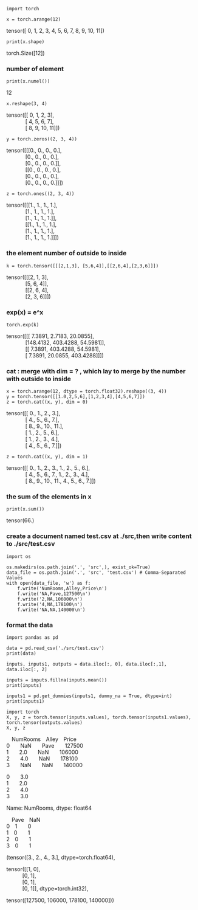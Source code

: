 ```
import torch

x = torch.arange(12)
```
tensor([ 0,  1,  2,  3,  4,  5,  6,  7,  8,  9, 10, 11])
```
print(x.shape)
```
torch.Size([12])

### number of element
```
print(x.numel())
```
12    
```
x.reshape(3, 4)
```
tensor([[ 0,  1,  2,  3],   
&emsp;&emsp;&emsp;&nbsp;&nbsp;[ 4,  5,  6,  7],  
&emsp;&emsp;&emsp;&nbsp;&nbsp;[ 8,  9, 10, 11]])  
```
y = torch.zeros((2, 3, 4))
```
tensor([[[0., 0., 0., 0.],   
&emsp;&emsp;&emsp;&nbsp;&nbsp;[0., 0., 0., 0.],    
&emsp;&emsp;&emsp;&nbsp;&nbsp;[0., 0., 0., 0.]],  
&emsp;&emsp;&emsp;&nbsp;&nbsp;[[0., 0., 0., 0.],  
&emsp;&emsp;&emsp;&nbsp;&nbsp;[0., 0., 0., 0.],  
&emsp;&emsp;&emsp;&nbsp;&nbsp;[0., 0., 0., 0.]]])
```
z = torch.ones((2, 3, 4))
```
tensor([[[1., 1., 1., 1.],  
&emsp;&emsp;&emsp;&nbsp;&nbsp;[1., 1., 1., 1.],  
&emsp;&emsp;&emsp;&nbsp;&nbsp;[1., 1., 1., 1.]],  
&emsp;&emsp;&emsp;&nbsp;&nbsp;[[1., 1., 1., 1.],  
&emsp;&emsp;&emsp;&nbsp;&nbsp;[1., 1., 1., 1.],  
&emsp;&emsp;&emsp;&nbsp;&nbsp;[1., 1., 1., 1.]]])

### the element number of outside to inside   
```
k = torch.tensor([[[2,1,3], [5,6,4]],[[2,6,4],[2,3,6]]])  
```
tensor([[[2, 1, 3],   
&emsp;&emsp;&emsp;&nbsp;&nbsp;[5, 6, 4]],  
&emsp;&emsp;&emsp;&nbsp;&nbsp;[[2, 6, 4],  
&emsp;&emsp;&emsp;&nbsp;&nbsp;[2, 3, 6]]])


### exp(x) = e^x
```
torch.exp(k)
```
tensor([[[  7.3891,   2.7183,  20.0855],  
&emsp;&emsp;&emsp;&nbsp;&nbsp;[148.4132, 403.4288,  54.5981]],  
&emsp;&emsp;&emsp;&nbsp;&nbsp;[[  7.3891, 403.4288,  54.5981],  
&emsp;&emsp;&emsp;&nbsp;&nbsp;[  7.3891,  20.0855, 403.4288]]])
### cat : merge with dim = ? , which lay to merge by the number with outside to inside 
```
x = torch.arange(12, dtype = torch.float32).reshape((3, 4))
y = torch.tensor([[1.0,2,5,6],[1,2,3,4],[4,5,6,7]])
z = torch.cat((x, y), dim = 0)
```
tensor([[ 0.,  1.,  2.,  3.],   
&emsp;&emsp;&emsp;&nbsp;&nbsp;[ 4.,  5.,  6.,  7.],  
&emsp;&emsp;&emsp;&nbsp;&nbsp;[ 8.,  9., 10., 11.],  
&emsp;&emsp;&emsp;&nbsp;&nbsp;[ 1.,  2.,  5.,  6.],  
&emsp;&emsp;&emsp;&nbsp;&nbsp;[ 1.,  2.,  3.,  4.],  
&emsp;&emsp;&emsp;&nbsp;&nbsp;[ 4.,  5.,  6.,  7.]])
```
z = torch.cat((x, y), dim = 1)
```
tensor([[ 0.,  1.,  2.,  3.,  1.,  2.,  5.,  6.],   
&emsp;&emsp;&emsp;&nbsp;&nbsp;[ 4.,  5.,  6.,  7.,  1.,  2.,  3.,  4.],  
&emsp;&emsp;&emsp;&nbsp;&nbsp;[ 8.,  9., 10., 11.,  4.,  5.,  6.,  7.]])


### the sum of the elements in x
```
print(x.sum())
```
tensor(66.)

### create a document named test.csv at ./src,then write content to ./src/test.csv
```
import os

os.makedirs(os.path.join('.', 'src',), exist_ok=True)
data_file = os.path.join('.', 'src', 'test.csv') # Comma-Separated Values
with open(data_file, 'w') as f:
    f.write('NumRooms,Alley,Price\n')
    f.write('NA,Pave,127500\n')
    f.write('2,NA,106000\n')
    f.write('4,NA,178100\n')
    f.write('NA,NA,140000\n')
```
### format the data
```
import pandas as pd

data = pd.read_csv('./src/test.csv')
print(data)

inputs, inputs1, outputs = data.iloc[:, 0], data.iloc[:,1], data.iloc[:, 2]

inputs = inputs.fillna(inputs.mean())
print(inputs)

inputs1 = pd.get_dummies(inputs1, dummy_na = True, dtype=int)
print(inputs1)

import torch
X, y, z = torch.tensor(inputs.values), torch.tensor(inputs1.values), torch.tensor(outputs.values)
X, y, z
```
&emsp;NumRooms&emsp;Alley&emsp;Price  
0&emsp;&emsp;NaN&emsp;&emsp;Pave&emsp;&emsp;127500  
1&emsp;&emsp;2.0&emsp;&emsp;NaN&emsp;&emsp;106000  
2&emsp;&emsp;4.0&emsp;&emsp;NaN&emsp;&emsp;178100    
3&emsp;&emsp;NaN&emsp;&emsp;NaN&emsp;&emsp;140000    

0&emsp;&emsp;3.0  
1&emsp;&emsp;2.0   
2&emsp;&emsp;4.0  
3&emsp;&emsp;3.0    

Name: NumRooms, dtype: float64  

&emsp;Pave&emsp;NaN  
0&emsp;1&emsp;&emsp;0  
1&emsp;0&emsp;&emsp;1  
2&emsp;0&emsp;&emsp;1  
3&emsp;0&emsp;&emsp;1  

(tensor([3., 2., 4., 3.], dtype=torch.float64),

 tensor([[1, 0],  
&emsp;&emsp;&emsp;[0, 1],  
&emsp;&emsp;&emsp;[0, 1],  
&emsp;&emsp;&emsp;[0, 1]], dtype=torch.int32),  

 tensor([127500, 106000, 178100, 140000]))  